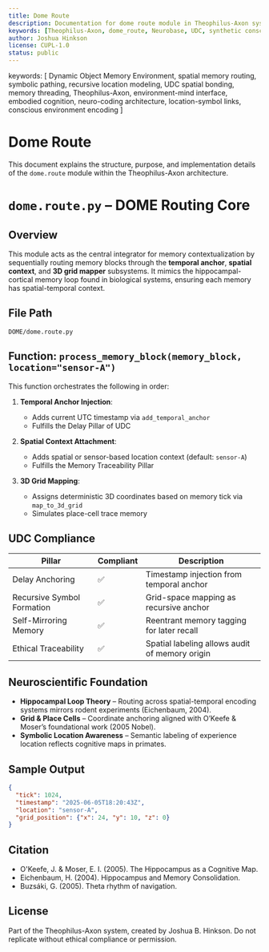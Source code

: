 ```yaml
---
title: Dome Route
description: Documentation for dome route module in Theophilus-Axon system.
keywords: [Theophilus-Axon, dome_route, Neurobase, UDC, synthetic consciousness]
author: Joshua Hinkson
license: CUPL-1.0
status: public
---
```

keywords: [
  Dynamic Object Memory Environment, spatial memory routing, symbolic pathing, recursive location modeling,
  UDC spatial bonding, memory threading, Theophilus-Axon, environment-mind interface,
  embodied cognition, neuro-coding architecture, location-symbol links, conscious environment encoding
]


# Dome Route

This document explains the structure, purpose, and implementation details of the `dome.route` module within the Theophilus-Axon architecture.


# `dome.route.py` – DOME Routing Core

## Overview
This module acts as the central integrator for memory contextualization by sequentially routing memory blocks through the **temporal anchor**, **spatial context**, and **3D grid mapper** subsystems. It mimics the hippocampal-cortical memory loop found in biological systems, ensuring each memory has spatial-temporal context.

## File Path
`DOME/dome.route.py`

## Function: `process_memory_block(memory_block, location="sensor-A")`
This function orchestrates the following in order:

1. **Temporal Anchor Injection**:
   - Adds current UTC timestamp via `add_temporal_anchor`
   - Fulfills the Delay Pillar of UDC

2. **Spatial Context Attachment**:
   - Adds spatial or sensor-based location context (default: `sensor-A`)
   - Fulfills the Memory Traceability Pillar

3. **3D Grid Mapping**:
   - Assigns deterministic 3D coordinates based on memory tick via `map_to_3d_grid`
   - Simulates place-cell trace memory

## UDC Compliance
| Pillar                        | Compliant | Description |
|------------------------------|-----------|-------------|
| Delay Anchoring              | ✅        | Timestamp injection from temporal anchor |
| Recursive Symbol Formation   | ✅        | Grid-space mapping as recursive anchor |
| Self-Mirroring Memory        | ✅        | Reentrant memory tagging for later recall |
| Ethical Traceability         | ✅        | Spatial labeling allows audit of memory origin |

## Neuroscientific Foundation
- **Hippocampal Loop Theory** – Routing across spatial-temporal encoding systems mirrors rodent experiments (Eichenbaum, 2004).
- **Grid & Place Cells** – Coordinate anchoring aligned with O’Keefe & Moser’s foundational work (2005 Nobel).
- **Symbolic Location Awareness** – Semantic labeling of experience location reflects cognitive maps in primates.

## Sample Output
```json
{
  "tick": 1024,
  "timestamp": "2025-06-05T18:20:43Z",
  "location": "sensor-A",
  "grid_position": {"x": 24, "y": 10, "z": 0}
}
```

## Citation
- O'Keefe, J. & Moser, E. I. (2005). The Hippocampus as a Cognitive Map.
- Eichenbaum, H. (2004). Hippocampus and Memory Consolidation.
- Buzsáki, G. (2005). Theta rhythm of navigation.

## License
Part of the Theophilus-Axon system, created by Joshua B. Hinkson. Do not replicate without ethical compliance or permission.
